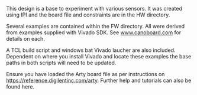 This design is a base to experiment with various sensors. It was created using IPI and the board file
and constraints are in the HW directory.

Several examples are contained within the FW directory. All were derived from examples supplied with Vivado SDK.
See www.canoboard.com for details on each.

A TCL build script and windows bat Vivado laucher are also included. Dependent on where you install Vivado and locate
these examples the base paths in both scripts will need to be updated.

Ensure you have loaded the Arty board file as per instructions on https://reference.digilentinc.com/arty. Further help and tutorials can also be found here.
